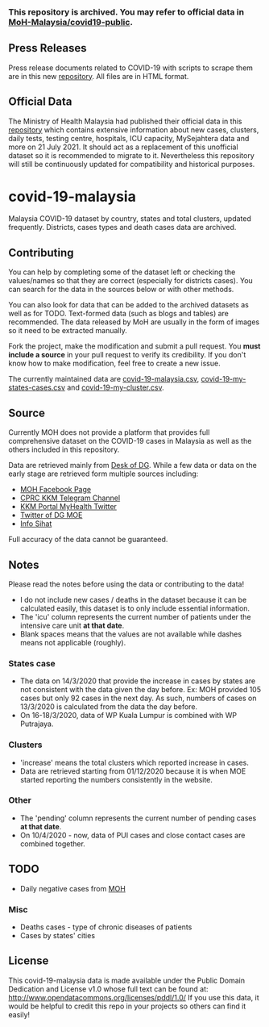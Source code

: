 ### This repository is archived. You may refer to official data in [MoH-Malaysia/covid19-public](https://github.com/MoH-Malaysia/covid19-public).

## Press Releases
Press release documents related to COVID-19 with scripts to scrape them are in this new [repository](https://github.com/ynshung/covid-19-my-press). All files are in HTML format.

## Official Data
The Ministry of Health Malaysia had published their official data in this [repository](https://github.com/MoH-Malaysia/covid19-public) which contains extensive information about new cases, clusters, daily tests, testing centre, hospitals, ICU capacity, MySejahtera data and more on 21 July 2021. It should act as a replacement of this unofficial dataset so it is recommended to migrate to it. Nevertheless this repository will still be continuously updated for compatibility and historical purposes.

# covid-19-malaysia
Malaysia COVID-19 dataset by country, states and total clusters, updated frequently. Districts, cases types and death cases data are archived.

## Contributing
You can help by completing some of the dataset left or checking the values/names so that they are correct (especially for districts cases). You can search for the data in the sources below or with other methods.

You can also look for data that can be added to the archived datasets as well as for TODO. Text-formed data (such as blogs and tables) are recommended. The data released by MoH are usually in the form of images so it need to be extracted manually.

Fork the project, make the modification and submit a pull request. You **must include a source** in your pull request to verify its credibility. If you don't know how to make modification, feel free to create a new issue.

The currently maintained data are [covid-19-malaysia.csv](covid-19-malaysia.csv), [covid-19-my-states-cases.csv](covid-19-my-states-cases.csv) and [covid-19-my-cluster.csv](covid-19-my-cluster.csv).

## Source
Currently MOH does not provide a platform that provides full comprehensive dataset on the COVID-19 cases in Malaysia as well as the others included in this repository.

Data are retrieved mainly from [Desk of DG](https://kpkesihatan.com/). While a few data or data on the early stage are retrieved form multiple sources including:
* [MOH Facebook Page](https://www.facebook.com/kementeriankesihatanmalaysia/)
* [CPRC KKM Telegram Channel](https://t.me/cprckkm)
* [KKM Portal MyHealth Twitter](https://twitter.com/MyHEALTHKKM)
* [Twitter of DG MOE](https://twitter.com/DGHisham)
* [Info Sihat](https://www.infosihat.gov.my/index.php/wabak-novel-coronavirus-atau-2019ncov)

Full accuracy of the data cannot be guaranteed.

## Notes
Please read the notes before using the data or contributing to the data!
* I do not include new cases / deaths in the dataset because it can be calculated easily, this dataset is to only include essential information.
* The 'icu' column represents the current number of patients under the intensive care unit **at that date**.
* Blank spaces means that the values are not available while dashes means not applicable (roughly).

### States case
* The data on 14/3/2020 that provide the increase in cases by states are not consistent with the data given the day before. Ex: MOH provided 105 cases but only 92 cases in the next day. As such, numbers of cases on 13/3/2020 is calculated from the data the day before.
* On 16-18/3/2020, data of WP Kuala Lumpur is combined with WP Putrajaya.

### Clusters
* 'increase' means the total clusters which reported increase in cases.
* Data are retrieved starting from 01/12/2020	because it is when MOE started reporting the numbers consistently in the website.

### Other
* The 'pending' column represents the current number of pending cases **at that date**.
* On 10/4/2020 - now, data of PUI cases and close contact cases are combined together.

## TODO
* Daily negative cases from [MOH](http://www.moh.gov.my/index.php/pages/view/2019-ncov-wuhan)
### Misc
* Deaths cases - type of chronic diseases of patients
* Cases by states' cities

## License
This covid-19-malaysia data is made available under the Public Domain Dedication and License v1.0 whose full text can be found at: http://www.opendatacommons.org/licenses/pddl/1.0/
If you use this data, it would be helpful to credit this repo in your projects so others can find it easily!
